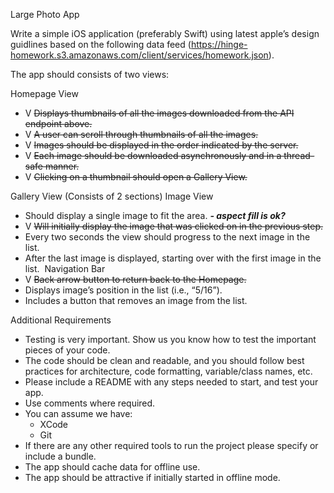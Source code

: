 Large Photo App

Write a simple iOS application (preferably Swift) using latest apple’s design guidlines based on the following data feed (https://hinge-homework.s3.amazonaws.com/client/services/homework.json).

The app should consists of two views:

Homepage View
* V ~~Displays thumbnails of all the images downloaded from the API endpoint above.~~
* V ~~A user can scroll through thumbnails of all the images.~~
* V ~~Images should be displayed in the order indicated by the server.~~
* V ~~Each image should be downloaded asynchronously and in a thread-safe manner.~~
* V ~~Clicking on a thumbnail should open a Gallery View.~~

Gallery View (Consists of 2 sections) 
Image View
* Should display a single image to fit the area.  **_- aspect fill is ok?_** 
* V ~~Will initially display the image that was clicked on in the previous step.~~
* Every two seconds the view should progress to the next image in the list. 
* After the last image is displayed, starting over with the first image in the list. 
Navigation Bar
* V ~~Back arrow button to return back to the Homepage.~~
* Displays image’s position in the list (i.e., “5/16”). 
* Includes a button that removes an image from the list. 


Additional Requirements
* Testing is very important. Show us you know how to test the important pieces of your code. 
* The code should be clean and readable, and you should follow best practices for architecture, code formatting, variable/class names, etc. 
* Please include a README with any steps needed to start, and test your app. 
* Use comments where required.  
* You can assume we have: 
    * XCode 
    * Git 
* If there are any other required tools to run the project please specify or include a bundle. 
* The app should cache data for offline use. 
* The app should be attractive if initially started in offline mode. 
